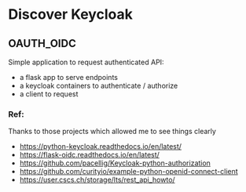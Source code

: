 # Discover Keycloak 

## OAUTH_OIDC

Simple application to request authenticated API: 
* a flask app to serve endpoints
* a keycloak containers to authenticate / authorize
* a client to request

### Ref: 
Thanks to those projects which allowed me to see things clearly

* https://python-keycloak.readthedocs.io/en/latest/
* https://flask-oidc.readthedocs.io/en/latest/
* https://github.com/pacellig/Keycloak-python-authorization
* https://github.com/curityio/example-python-openid-connect-client
* https://user.cscs.ch/storage/lts/rest_api_howto/


